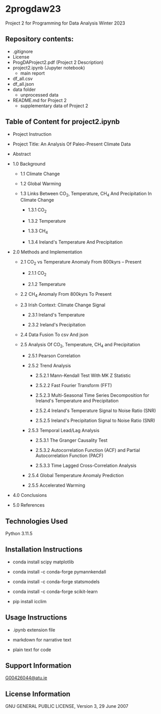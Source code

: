 # 2progdaw23
Project 2 for Programming for Data Analysis Winter 2023 

## Repository contents:

* .gitignore
* License
* ProgDAProject2.pdf (Project 2 Description)
* project2.ipynb (Jupyter notebook)
    * main report
* df_all.csv
* df_all.json
* data folder
    * unprocessed data
* README.md for Project 2
    * supplementary data of Project 2

## Table of Content for project2.ipynb

* Project Instruction

* Project Title: An Analysis Of Paleo-Present Climate Data

* Abstract

* 1.0 Background

    * 1.1 Climate Change

    * 1.2 Global Warming

    * 1.3 Links Between CO<sub>2</sub>, Temperature, CH<sub>4</sub> And Precipitation In Climate Change

        * 1.3.1 CO<sub>2</sub>

        * 1.3.2 Temperature

        * 1.3.3 CH<sub>4</sub>

        * 1.3.4 Ireland's Temperature And Precipitation

* 2.0 Methods and Implementation

    * 2.1 CO<sub>2</sub> vs Temperature Anomaly From 800kyrs – Present

        * 2.1.1 CO<sub>2</sub>

        * 2.1.2 Temperature

    * 2.2 CH<sub>4</sub> Anomaly From 800kyrs To Present

    * 2.3 Irish Context: Climate Change Signal

        * 2.3.1 Ireland's Temperature

        * 2.3.2 Ireland's Precipitation

    * 2.4 Data Fusion To csv And json

    * 2.5 Analysis Of CO<sub>2</sub>, Temperature, CH<sub>4</sub> and Precipitation

        * 2.5.1 Pearson Correlation

        * 2.5.2 Trend Analysis
            
            * 2.5.2.1 Mann-Kendall Test With MK Z Statistic

            * 2.5.2.2 Fast Fourier Transform (FFT)

            * 2.5.2.3 Multi-Seasonal Time Series Decomposition for Ireland's Temperature and Precipitation

            * 2.5.2.4 Ireland's Temperature Signal to Noise Ratio (SNR)

            * 2.5.2.5 Ireland's Precipitation Signal to Noise Ratio (SNR)

        * 2.5.3 Temporal Lead/Lag Analysis

            * 2.5.3.1 The Granger Causality Test

            * 2.5.3.2 Autocorrelation Function (ACF) and Partial Autocorrelation Function (PACF)

            * 2.5.3.3 Time Lagged Cross-Correlation Analysis

        * 2.5.4 Global Temperature Anomaly Prediction

        * 2.5.5 Accelerated Warming

* 4.0 Conclusions

* 5.0 References

## Technologies Used

Python 3.11.5

## Installation Instructions

* conda install scipy matplotlib

* conda install -c conda-forge pymannkendall

* conda install -c conda-forge statsmodels

* conda install -c conda-forge scikit-learn

* pip install icclim

## Usage Instructions

* .ipynb extension file

* markdown for narrative text

* plain text for code

## Support Information

G00426044@atu.ie

## License Information

GNU GENERAL PUBLIC LICENSE, Version 3, 29 June 2007

